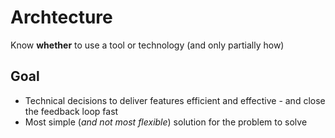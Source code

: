 # Archtecture
Know __whether__ to use a tool or technology (and only partially how)

## Goal
* Technical decisions to deliver features efficient and effective - and close the feedback loop fast
* Most simple (_and not most flexible_) solution for the problem to solve
